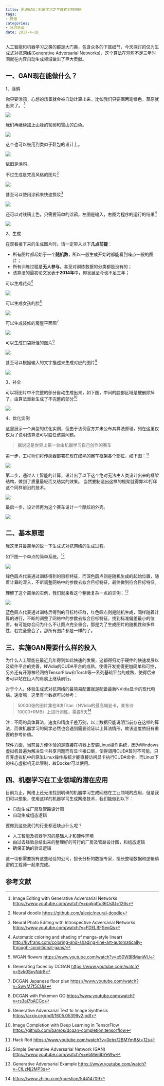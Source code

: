```yaml
---
title: 图说GAN：机器学习之生成式对抗网络
tags:
- 微信
categories:
- 冰河杂谈
date: 2017-4-18
---
```


人工智能和机器学习之类的都是大门类，包含众多的下属细节，今天探讨的仅为生成式对抗网络(Generative Adversarial Networks)，这个算法在短短不足三年时间就在内容自动生成领域做出了巨大贡献。

## 一、GAN现在能做什么？
1、涂鸦

你只要涂鸦，心想的场景就会被自动计算出来，比如我们只要画两笔绿色，草原就出来了。 [^IED]

![](editing-mountain-p1.gif)

我们再继续加上山脉的轮廓和雪山的白色。

![](editing-mountain-p2.gif)

这个也可以被用到类似于鞋包的设计上。

![](editing-shoe.gif)

依旧是涂鸦，

不过生成是梵高风格的图片[^NDD]

![](neural-doodle.gif)

甚至可以使用涂鸦来快速换妆[^PED]

![](face.gif)

还可以对线稿上色，只需要简单的涂鸦，左图是输入，右图为程序的运行的结果[^CLA]

![](fillcolor.jpg)

2、生成

在观看接下来的生成图片时，请一定带入以下**几点前提**：

* 所有图片都起始于一个**随机数**，所以一般生成开始时都能看到噪点一般的图片；
* 所有训练过程是**无人参与**，甚至对训练数据的分类都是没有的；
* 该算法的最初论文发表于**2014年**中，即发展至今也不足三年；

可以生成花朵[^FLR]

![](flower.gif)

可以生成女孩的脸[^GLF]

![](girlface.gif)

可以生成装修的房屋平面图[^LOT]

![](japanlayout.gif)

可以生成口袋妖怪的图片[^PKM]

![](pokermango.gif)

甚至可以根据输入的文字描述来生成对应的图片[^TIS]

![](text-to-image.png)

3、补全

可以将图片中不完整的部分自动生成出来，如下图，中间的脸部区域是被删除掉了，由算法重新生成了不完整的部分[^ICT]

![](facecompletion.gif)

4、优化实例

这里展示一个典型的优化实例，但由于该例官方并未公布其算法原理，列在这里仅仅为了说明该算法可以胜任该类问题。

> 据说这是世界上第一台由机器学习自己创作的赛车

第一步，工程师们将传感器部署在现在成熟的赛车框架各个部位，如下图：[^HKR]

![](hackrod-sensor.gif)

第二步，通过人工智能的计算，设计出了以下这个绝对无法由人类设计出来的框架结构，做到了质量最轻而又结实的效果。 当然要制造出这样的框架就得靠3D打印这个同样前沿的技术。

![](hackrod-frame.jpg)

最后一步，设计师再为这个赛车设计一个酷炫的外壳。

![](hackrod-frame.gif)

## 二、基本原理

我这里只最简单的说一下生成式对抗网络的生成过程。

如下图一个单点的简单系统。[^SGA]

![](simple.gif)

绿色圆点代表通过训练得到的目标特征，而深色圆点则是随机生成的起始位置，随着计算的深入，不断调整网络中的参数去拟合目标特征，最终做到符合目标特征。

理解了这个简单的实例，我们就来看这个稍微复杂一点的实例：[^MGA]

![](swarm.gif)

蓝色圆点代表通过训练后得到的目标特征群，红色圆点则是随机生成，同样随着计算的进行，不断的调整了网络中的参数去拟合目标特征，找到标准偏差最小的位置。有可能你会问为什么不让圆点完全重合，那是为了生成图片的随机性和多样性，若完全重合了，那所有图片都是一样的了。

## 三、实施GAN需要什么样的投入

为什么人工智能在最近几年得到如此快速的发展，这都得归功于硬件的快速发展以及软件平台的完善，NVidia的CUDA平台的成熟，使得开发变得更加简单和可控，另外还有开源神经网络TensorFlow和Torch等一系列基础平台的成熟，使得后来者可以站在巨人的肩膀上继续前行。

对于个人，体验生成式对抗网络的最简易配置就是配备最新NVidia显卡的现代电脑。速度嘛，这里有个数据可以参考：

> 50000张的图片集在8块Titan（NVidia的最高端显卡，某东价10000+RMB）上进行训练，需要5天[^SOG]

注：不同的具体算法，速度和精度千差万别，以上数据只能说明当前存在这样的算法，而做机器学习的同学必然也会遇到需要验证以上算法情形，故该速度依旧有重要的参考价值。

软件方面，当前最方便体验的是直接在机器上安装Linux操作系统，因为Windows虚拟机普遍为解决显卡共享问题而有显卡接口层，使得调用CUDA暂时不可能，只有非虚拟机中的原生Linux操作系统才能直接访问显卡执行CUDA命令，而Linux下的核心虚拟机无此限制，故Docker可以使用。

## 四、机器学习在工业领域的潜在应用

目前为止，网络上还无法找到明确的机器学习生成网络在工业领域的应用，但是我们可以想象，使用这样的机器学习生成网络技术，我们能做到以下：

* 自动生成厂房及管路设计图
* 自动生成组态逻辑

要做到这些我们的行业都还缺点什么呢？

* 人工智能及机器学习的基础人才和硬件环境
* 由过去经验总结出来的整理好的可行的厂房及管路设计图，和组态逻辑
* 确保正确的验证逻辑

这一切都需要拥有这些经验的公司，擅长分析的数据专家，擅长整理数据和逻辑缜密的工程师一起来完成。

## 参考文献
[^LOT]: DCGAN Japanese floor plan https://www.youtube.com/watch?v=SwvM7f5CUjs
[^PKM]: DCGAN with Pokemon GO https://www.youtube.com/watch?v=rs3aI7bACGc
[^GLF]: Generating faces by DCGAN https://www.youtube.com/watch?v=Svk0SxyNdr8
[^MGA]: Generative Adversarial Example https://www.youtube.com/watch?v=CILzNj2MP3s
[^HKR]: Hack Rod https://www.youtube.com/watch?v=0ebsf2BMYm8&t=12s
[^IED]: Image Editing with Generative Adversarial Networks https://www.youtube.com/watch?v=pqkpIfu36Os&t=126s
[^SGA]: Simple Generative Adversarial Network (GAN) https://www.youtube.com/watch?v=ebMei6bYeWw
[^SOG]: https://www.zhihu.com/question/54414709
[^FLR]: WGAN flowers https://www.youtube.com/watch?v=e50WBRManWU
[^PED]: Neural Photo Editing with Introspective Adversarial Networks https://www.youtube.com/watch?v=FDELBFSeqQs
[^CLA]: Automatic coloring and shading of manga-style lineart http://kvfrans.com/coloring-and-shading-line-art-automatically-through-conditional-gans/
[^ICT]: Image Completion with Deep Learning in TensorFlow https://github.com/bamos/dcgan-completion.tensorflow
[^TIS]: Generative Adversarial Text to Image Synthesis https://arxiv.org/pdf/1605.05396v2.pdf
[^NDD]: Neural doodle https://github.com/alexjc/neural-doodle
